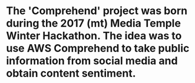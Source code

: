 # The 'Comprehend' project was born during the 2017 (mt) Media Temple Winter Hackathon. The idea was to use AWS Comprehend to take public information from social media and obtain content sentiment.
